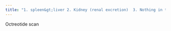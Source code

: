 ```yaml
---
title: "1. spleen&gt;liver 2. Kidney (renal excretion)  3. Nothing in the head and chest 4. No bones  ------------------ Somatostatin analog  Scan at 4 and 24 hours (bowel on delayed) ------------ Used for: 1. NE tumors: pheos, carcinoids 2. Non NE tumors: breast, small cell lung, medullary thyroid 3. Granulomatous disease: TB etc."
---
```

Octreotide scan

